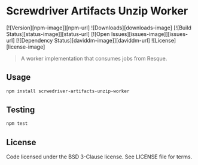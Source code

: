 # Screwdriver Artifacts Unzip Worker
[![Version][npm-image]][npm-url] ![Downloads][downloads-image] [![Build Status][status-image]][status-url] [![Open Issues][issues-image]][issues-url] [![Dependency Status][daviddm-image]][daviddm-url] ![License][license-image]

> A worker implementation that consumes jobs from Resque.

## Usage

```bash
npm install scrwedriver-artifacts-unzip-worker
```

## Testing

```bash
npm test
```

## License

Code licensed under the BSD 3-Clause license. See LICENSE file for terms.
